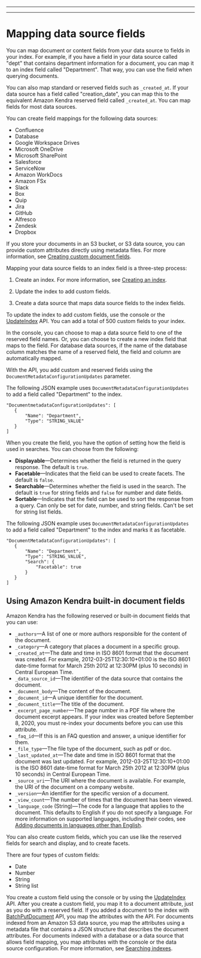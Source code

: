 --------

--------

# Mapping data source fields<a name="field-mapping"></a>

You can map document or content fields from your data source to fields in your index\. For example, if you have a field in your data source called "dept" that contains department information for a document, you can map it to an index field called "Department"\. That way, you can use the field when querying documents\. 

You can also map standard or reserved fields such as `_created_at`\. If your data source has a field called "creation\_date", you can map this to the equivalent Amazon Kendra reserved field called `_created_at`\. You can map fields for most data sources\.

You can create field mappings for the following data sources:
+ Confluence
+ Database
+ Google Workspace Drives
+ Microsoft OneDrive
+ Microsoft SharePoint
+ Salesforce
+ ServiceNow
+ Amazon WorkDocs
+ Amazon FSx
+ Slack
+ Box
+ Quip
+ Jira
+ GitHub
+ Alfresco
+ Zendesk
+ Dropbox

If you store your documents in an S3 bucket, or S3 data source, you can provide custom attributes directly using metadata files\. For more information, see [Creating custom document fields](custom-attributes.md)\.

Mapping your data source fields to an index field is a three\-step process:

1. Create an index\. For more information, see [Creating an index](create-index.md)\.

1. Update the index to add custom fields\.

1. Create a data source that maps data source fields to the index fields\.

To update the index to add custom fields, use the console or the [UpdateIndex](API_UpdateIndex.md) API\. You can add a total of 500 custom fields to your index\.

In the console, you can choose to map a data source field to one of the reserved field names\. Or, you can choose to create a new index field that maps to the field\. For database data sources, if the name of the database column matches the name of a reserved field, the field and column are automatically mapped\.

With the API, you add custom and reserved fields using the `DocumentMetadataConfigurationUpdates` parameter\. 

The following JSON example uses `DocumentMetadataConfigurationUpdates` to add a field called "Department" to the index\.

```
"DocumentmetadataConfigurationUpdates": [
   {
       "Name": "Department",
       "Type": "STRING_VALUE"
   }
]
```

When you create the field, you have the option of setting how the field is used in searches\. You can choose from the following:
+ **Displayable**—Determines whether the field is returned in the query response\. The default is `true`\.
+ **Facetable**—Indicates that the field can be used to create facets\. The default is `false`\.
+ **Searchable**—Determines whether the field is used in the search\. The default is `true` for string fields and `false` for number and date fields\.
+ **Sortable**—Indicates that the field can be used to sort the response from a query\. Can only be set for date, number, and string fields\. Can't be set for string list fields\.

The following JSON example uses `DocumentMetadataConfigurationUpdates` to add a field called "Department" to the index and marks it as facetable\.

```
"DocumentMetadataConfigurationUpdates": [
   {
       "Name": "Department",
       "Type": "STRING_VALUE",
       "Search": {
           "Facetable": true
       }
   }
]
```

## Using Amazon Kendra built\-in document fields<a name="index-reserved-fields"></a>

Amazon Kendra has the following reserved or built\-in document fields that you can use:
+ `_authors`—A list of one or more authors responsible for the content of the document\.
+ `_category`—A category that places a document in a specific group\.
+ `_created_at`—The date and time in ISO 8601 format that the document was created\. For example, 2012\-03\-25T12:30:10\+01:00 is the ISO 8601 date\-time format for March 25th 2012 at 12:30PM \(plus 10 seconds\) in Central European Time\.
+ `_data_source_id`—The identifier of the data source that contains the document\.
+ `_document_body`—The content of the document\.
+ `_document_id`—A unique identifier for the document\.
+ `_document_title`—The title of the document\.
+ `_excerpt_page_number`—The page number in a PDF file where the document excerpt appears\. If your index was created before September 8, 2020, you must re\-index your documents before you can use this attribute\.
+ `_faq_id`—If this is an FAQ question and answer, a unique identifier for them\.
+ `_file_type`—The file type of the document, such as pdf or doc\.
+ `_last_updated_at`—The date and time in ISO 8601 format that the document was last updated\. For example, 2012\-03\-25T12:30:10\+01:00 is the ISO 8601 date\-time format for March 25th 2012 at 12:30PM \(plus 10 seconds\) in Central European Time\.
+ `_source_uri`—The URI where the document is available\. For example, the URI of the document on a company website\.
+ `_version`—An identifier for the specific version of a document\.
+ `_view_count`—The number of times that the document has been viewed\.
+ `_language_code` \(String\)—The code for a language that applies to the document\. This defaults to English if you do not specify a language\. For more information on supported languages, including their codes, see [Adding documents in languages other than English](https://docs.aws.amazon.com/kendra/latest/dg/in-adding-languages.html)\.

You can also create custom fields, which you can use like the reserved fields for search and display, and to create facets\. 

There are four types of custom fields:
+ Date
+ Number
+ String
+ String list

You create a custom field using the console or by using the [UpdateIndex](https://docs.aws.amazon.com/kendra/latest/dg/API_UpdateIndex.html) API\. After you create a custom field, you map it to a document attribute, just as you do with a reserved field\. If you added a document to the index with [BatchPutDocument](https://docs.aws.amazon.com/kendra/latest/dg/API_BatchPutDocument.html) API, you map the attributes with the API\. For documents indexed from an Amazon S3 data source, you map the attributes using a metadata file that contains a JSON structure that describes the document attributes\. For documents indexed with a database or a data source that allows field mapping, you map attributes with the console or the data source configuration\. For more information, see [Searching indexes](https://docs.aws.amazon.com/kendra/latest/dg/searching.html)\.